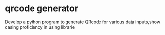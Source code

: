 # qrcode generator
Develop a python program to generate QRcode for various data inputs,show casing proficiency in using librarie 
